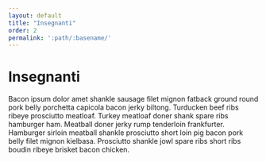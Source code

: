 ```yaml
---
layout: default
title: "Insegnanti"
order: 2
permalink: ':path/:basename/'
---
```


# Insegnanti

Bacon ipsum dolor amet shankle sausage filet mignon fatback ground round pork belly porchetta capicola bacon jerky biltong. Turducken beef ribs ribeye prosciutto meatloaf. Turkey meatloaf doner shank spare ribs hamburger ham. Meatball doner jerky rump tenderloin frankfurter. Hamburger sirloin meatball shankle prosciutto short loin pig bacon pork belly filet mignon kielbasa. Prosciutto shankle jowl spare ribs short ribs boudin ribeye brisket bacon chicken.
